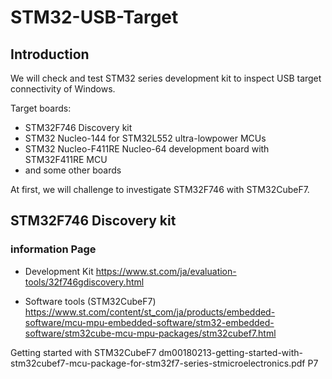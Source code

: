 # STM32-USB-Target

## Introduction

We will check and test STM32 series development kit to inspect USB target connectivity of Windows.

Target boards:
- STM32F746 Discovery kit
- STM32 Nucleo-144 for STM32L552 ultra-lowpower MCUs
- STM32 Nucleo-F411RE Nucleo-64 development board with STM32F411RE MCU
- and some other boards

At first, we will challenge to investigate STM32F746 with STM32CubeF7.

## STM32F746 Discovery kit

### information Page

- Development Kit
https://www.st.com/ja/evaluation-tools/32f746gdiscovery.html

- Software tools (STM32CubeF7)
https://www.st.com/content/st_com/ja/products/embedded-software/mcu-mpu-embedded-software/stm32-embedded-software/stm32cube-mcu-mpu-packages/stm32cubef7.html


Getting started with STM32CubeF7
dm00180213-getting-started-with-stm32cubef7-mcu-package-for-stm32f7-series-stmicroelectronics.pdf P7


